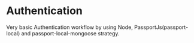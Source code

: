 # Authentication
Very basic Authentication workflow by using Node, PassportJs(passport-local) and passport-local-mongoose strategy. 